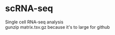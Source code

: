 # scRNA-seq
Single cell RNA-seq analysis <br>
gunzip matrix.tsv.gz because it's to large for github
